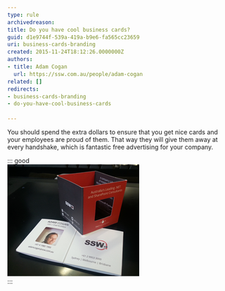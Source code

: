 ```yaml
---
type: rule
archivedreason: 
title: Do you have cool business cards?
guid: d1e9744f-539a-419a-b9e6-fa565cc23659
uri: business-cards-branding
created: 2015-11-24T18:12:26.0000000Z
authors:
- title: Adam Cogan
  url: https://ssw.com.au/people/adam-cogan
related: []
redirects:
- business-cards-branding
- do-you-have-cool-business-cards

---
```


You should spend the extra dollars to ensure that you get nice cards and your employees are proud of them. That way they will give them away at every handshake, which is fantastic free advertising for your company.


::: good  
![Figure: SSW Cube Business Cards](ssw-businesscards.png)  
:::

<!--endintro-->
